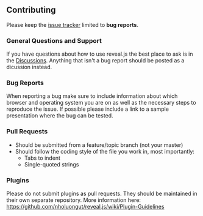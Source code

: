 ## Contributing
Please keep the [issue tracker](https://github.com/nholuongut/reveal.js/issues) limited to **bug reports**.


### General Questions and Support
If you have questions about how to use reveal.js the best place to ask is in the [Discussions](https://github.com/nholuongut/reveal.js/discussions). Anything that isn't a bug report should be posted as a dicussion instead.


### Bug Reports
When reporting a bug make sure to include information about which browser and operating system you are on as well as the necessary steps to reproduce the issue. If possible please include a link to a sample presentation where the bug can be tested.


### Pull Requests
- Should be submitted from a feature/topic branch (not your master)
- Should follow the coding style of the file you work in, most importantly:
  - Tabs to indent
  - Single-quoted strings


### Plugins
Please do not submit plugins as pull requests. They should be maintained in their own separate repository. More information here: https://github.com/nholuongut/reveal.js/wiki/Plugin-Guidelines
